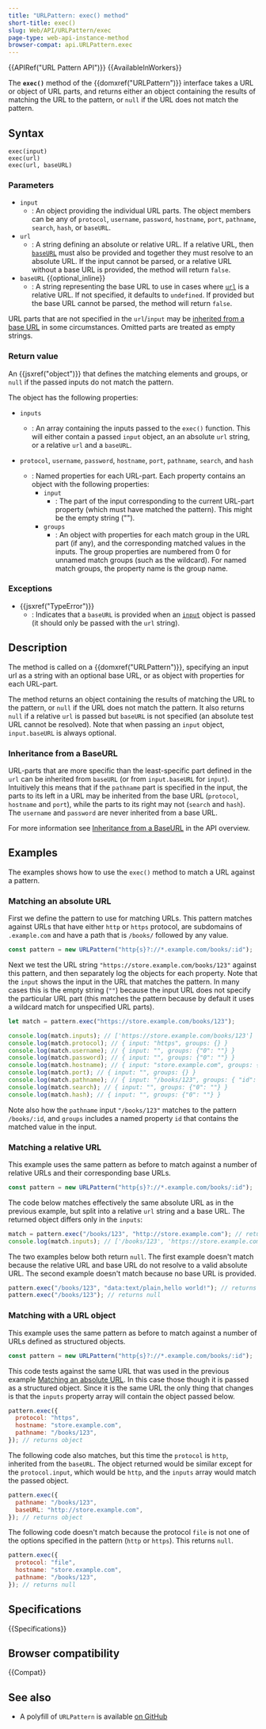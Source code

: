 ```yaml
---
title: "URLPattern: exec() method"
short-title: exec()
slug: Web/API/URLPattern/exec
page-type: web-api-instance-method
browser-compat: api.URLPattern.exec
---
```


{{APIRef("URL Pattern API")}} {{AvailableInWorkers}}

The **`exec()`** method of the {{domxref("URLPattern")}} interface takes a URL or object of URL parts, and returns either an object containing the results of matching the URL to the pattern, or `null` if the URL does not match the pattern.

## Syntax

```js-nolint
exec(input)
exec(url)
exec(url, baseURL)
```

### Parameters

- `input`
  - : An object providing the individual URL parts.
    The object members can be any of `protocol`, `username`, `password`, `hostname`, `port`, `pathname`, `search`, `hash`, or `baseURL`.
- `url`
  - : A string defining an absolute or relative URL.
    If a relative URL, then [`baseURL`](#baseurl) must also be provided and together they must resolve to an absolute URL.
    If the input cannot be parsed, or a relative URL without a base URL is provided, the method will return `false`.
- `baseURL` {{optional_inline}}
  - : A string representing the base URL to use in cases where [`url`](#url) is a relative URL.
    If not specified, it defaults to `undefined`.
    If provided but the base URL cannot be parsed, the method will return `false`.

URL parts that are not specified in the `url`/`input` may be [inherited from a base URL](#inheritance_from_a_baseurl) in some circumstances.
Omitted parts are treated as empty strings.

### Return value

An {{jsxref("object")}} that defines the matching elements and groups, or `null` if the passed inputs do not match the pattern.

The object has the following properties:

- `inputs`
  - : An array containing the inputs passed to the `exec()` function.
    This will either contain a passed `input` object, an an absolute `url` string, or a relative `url` and a `baseURL`.

- `protocol`, `username`, `password`, `hostname`, `port`, `pathname`, `search`, and `hash`
  - : Named properties for each URL-part.
    Each property contains an object with the following properties:
    - `input`
      - : The part of the input corresponding to the current URL-part property (which must have matched the pattern).
        This might be the empty string ("").
    - `groups`
      - : An object with properties for each match group in the URL part (if any), and the corresponding matched values in the inputs.
        The group properties are numbered from 0 for unnamed match groups (such as the wildcard).
        For named match groups, the property name is the group name.

### Exceptions

- {{jsxref("TypeError")}}
  - : Indicates that a `baseURL` is provided when an [`input`](#input) object is passed (it should only be passed with the `url` string).

## Description

The method is called on a {{domxref("URLPattern")}}, specifying an input url as a string with an optional base URL, or as object with properties for each URL-part.

The method returns an object containing the results of matching the URL to the pattern, or `null` if the URL does not match the pattern.
It also returns `null` if a relative `url` is passed but `baseURL` is not specified (an absolute test URL cannot be resolved).
Note that when passing an `input` object, `input.baseURL` is always optional.

### Inheritance from a BaseURL

URL-parts that are more specific than the least-specific part defined in the `url` can be inherited from `baseURL` (or from `input.baseURL` for `input`).
Intuitively this means that if the `pathname` part is specified in the input, the parts to its left in a URL may be inherited from the base URL (`protocol`, `hostname` and `port`), while the parts to its right may not (`search` and `hash`).
The `username` and `password` are never inherited from a base URL.

For more information see [Inheritance from a BaseURL](/en-US/docs/Web/API/URL_Pattern_API#inheritance_from_a_base_url) in the API overview.

## Examples

The examples shows how to use the `exec()` method to match a URL against a pattern.

### Matching an absolute URL

First we define the pattern to use for matching URLs.
This pattern matches against URLs that have either `http` or `https` protocol, are subdomains of `.example.com` and have a path that is `/books/` followed by any value.

```js
const pattern = new URLPattern("http{s}?://*.example.com/books/:id");
```

Next we test the URL string `"https://store.example.com/books/123"` against this pattern, and then separately log the objects for each property.
Note that the `input` shows the input in the URL that matches the pattern.
In many cases this is the empty string (`""`) because the input URL does not specify the particular URL part (this matches the pattern because by default it uses a wildcard match for unspecified URL parts).

```js
let match = pattern.exec("https://store.example.com/books/123");

console.log(match.inputs); // ['https://store.example.com/books/123']
console.log(match.protocol); // { input: "https", groups: {} }
console.log(match.username); // { input: "", groups: {"0": ""} }
console.log(match.password); // { input: "", groups: {"0": ""} }
console.log(match.hostname); // { input: "store.example.com", groups: { "0": "store" } }
console.log(match.port); // { input: "", groups: {} }
console.log(match.pathname); // { input: "/books/123", groups: { "id": "123" } }
console.log(match.search); // { input: "", groups: {"0": ""} }
console.log(match.hash); // { input: "", groups: {"0": ""} }
```

Note also how the `pathname` input `"/books/123"` matches to the pattern `/books/:id`, and `groups` includes a named property `id` that contains the matched value in the input.

### Matching a relative URL

This example uses the same pattern as before to match against a number of relative URLs and their corresponding base URLs.

```js
const pattern = new URLPattern("http{s}?://*.example.com/books/:id");
```

The code below matches effectively the same absolute URL as in the previous example, but split into a relative `url` string and a base URL.
The returned object differs only in the `inputs`:

```js
match = pattern.exec("/books/123", "http://store.example.com"); // returns object
console.log(match.inputs); // ['/books/123', 'https://store.example.com']
```

The two examples below both return `null`.
The first example doesn't match because the relative URL and base URL do not resolve to a valid absolute URL.
The second example doesn't match because no base URL is provided.

```js
pattern.exec("/books/123", "data:text/plain,hello world!"); // returns null
pattern.exec("/books/123"); // returns null
```

### Matching with a URL object

This example uses the same pattern as before to match against a number of URLs defined as structured objects.

```js
const pattern = new URLPattern("http{s}?://*.example.com/books/:id");
```

This code tests against the same URL that was used in the previous example [Matching an absolute URL](#matching_an_absolute_url).
In this case those though it is passed as a structured object.
Since it is the same URL the only thing that changes is that the `inputs` property array will contain the object passed below.

```js
pattern.exec({
  protocol: "https",
  hostname: "store.example.com",
  pathname: "/books/123",
}); // returns object
```

The following code also matches, but this time the `protocol` is `http`, inherited from the `baseURL`.
The object returned would be similar except for the `protocol.input`, which would be `http`, and the `inputs` array would match the passed object.

```js
pattern.exec({
  pathname: "/books/123",
  baseURL: "http://store.example.com",
}); // returns object
```

The following code doesn't match because the protocol `file` is not one of the options specified in the pattern (`http` or `https`).
This returns `null`.

```js
pattern.exec({
  protocol: "file",
  hostname: "store.example.com",
  pathname: "/books/123",
}); // returns null
```

## Specifications

{{Specifications}}

## Browser compatibility

{{Compat}}

## See also

- A polyfill of `URLPattern` is available [on GitHub](https://github.com/kenchris/urlpattern-polyfill)
